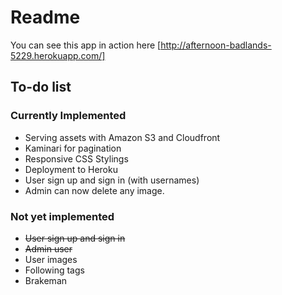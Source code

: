 # Readme

You can see this app in action here [http://afternoon-badlands-5229.herokuapp.com/]

## To-do list

### Currently Implemented
+ Serving assets with Amazon S3 and Cloudfront
+ Kaminari for pagination
+ Responsive CSS Stylings
+ Deployment to Heroku
+ User sign up and sign in (with usernames)
+ Admin can now delete any image.

### Not yet implemented
+ ~~User sign up and sign in~~
+ ~~Admin user~~
+ User images
+ Following tags
+ Brakeman